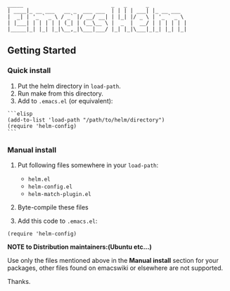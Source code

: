 ```
_____                            _   _      _
| ____|_ __ ___   __ _  ___ ___  | | | | ___| |_ __ ___
|  _| | '_ ` _ \ / _` |/ __/ __| | |_| |/ _ \ | '_ ` _ \
| |___| | | | | | (_| | (__\__ \ |  _  |  __/ | | | | | |
|_____|_| |_| |_|\__,_|\___|___/ |_| |_|\___|_|_| |_| |_|
```

## Getting Started

### Quick install

  1. Put the helm directory in `load-path`.
  2. Run make from this directory.
  3. Add to `.emacs.el` (or equivalent):

    ```elisp
    (add-to-list 'load-path "/path/to/helm/directory")
    (require 'helm-config)
    ```

### Manual install

  1. Put following files somewhere in your `load-path`:
     - `helm.el`
     - `helm-config.el`
     - `helm-match-plugin.el`

  2. Byte-compile these files
  3. Add this code to `.emacs.el`:

  ```elisp
  (require 'helm-config)
  ```

**NOTE to Distribution maintainers:(Ubuntu etc...)**

Use only the files mentioned above in the **Manual install** section
for your packages, other files found on emacswiki or elsewhere are not
supported.

Thanks.
